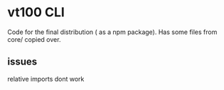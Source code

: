 # vt100 CLI

Code for the final distribution ( as a npm package). Has some files from core/ copied over.

## issues
relative imports dont work